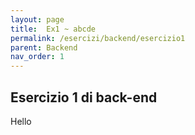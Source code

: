```yaml
---
layout: page
title:  Ex1 ~ abcde
permalink: /esercizi/backend/esercizio1
parent: Backend
nav_order: 1
---
```

## Esercizio 1 di back-end
Hello